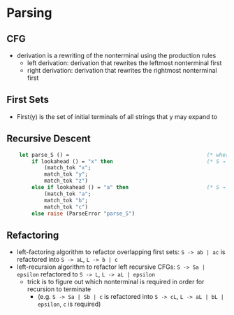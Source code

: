 # Parsing

## CFG

- derivation is a rewriting of the nonterminal using the production rules 
  - left derivation: derivation that rewrites the leftmost nonterminal first
  - right derivation: derivation that rewrites the rightmost nonterminal first

## First Sets

- First(y) is the set of initial terminals of all strings that y may expand to

## Recursive Descent

```ocaml
    let parse_S () =                                            (* where S -> xyz | abc *)
        if lookahead () = "x" then                              (* S → xyz *)
            (match_tok "x";
            match_tok "y";
            match_tok "z")
        else if lookahead () = "a" then                         (* S → abc *)
            (match_tok "a";
            match_tok "b";
            match_tok "c")
        else raise (ParseError "parse_S")
```

## Refactoring

- left-factoring algorithm to refactor overlapping first sets: `S -> ab | ac` is refactored into `S -> aL`, `L -> b | c`
- left-recursion algorithm to refactor left recursive CFGs: `S -> Sa | epsilon` refactored to `S -> L`, `L -> aL | epsilon`
  - trick is to figure out which nonterminal is required in order for recursion to terminate
    - (e.g. `S -> Sa | Sb | c` is refactored into `S -> cL`, `L -> aL | bL | epsilon`, `c` is required)

